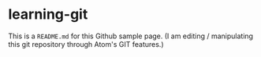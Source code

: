 # learning-git

This is a `README.md` for this Github sample page. (I am editing / manipulating this git repository through Atom's GIT features.)
